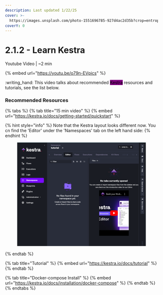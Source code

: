 ```yaml
---
description: Last updated 1/22/25
cover: >-
  https://images.unsplash.com/photo-1551696785-927d4ac2d35b?crop=entropy&cs=srgb&fm=jpg&ixid=M3wxOTcwMjR8MHwxfHNlYXJjaHwxfHxvcmNoZXN0cmF8ZW58MHx8fHwxNzM3ODQ0ODQ0fDA&ixlib=rb-4.0.3&q=85
coverY: 0
---
```


# 2.1.2 - Learn Kestra

Youtube Video | \~2 min

{% embed url="https://youtu.be/o79n-EVpics" %}

:writing\_hand: This video talks about recommended <mark style="background-color:purple;">Kestra</mark> resources and tutorials, see the list below.

### Recommended Resources

{% tabs %}
{% tab title="15 min video" %}
{% embed url="https://kestra.io/docs/getting-started/quickstart" %}

{% hint style="info" %}
Note that the Kestra layout looks different now. You cn find the 'Editor' under the 'Namespaces' tab on the left hand side:
{% endhint %}

<figure><img src="../../.gitbook/assets/Screen Shot 2025-01-25 at 5.28.58 PM.png" alt=""><figcaption></figcaption></figure>
{% endtab %}

{% tab title="Tutorial" %}
{% embed url="https://kestra.io/docs/tutorial" %}
{% endtab %}

{% tab title="Docker-compose Install" %}
{% embed url="https://kestra.io/docs/installation/docker-compose" %}
{% endtab %}
{% endtabs %}
